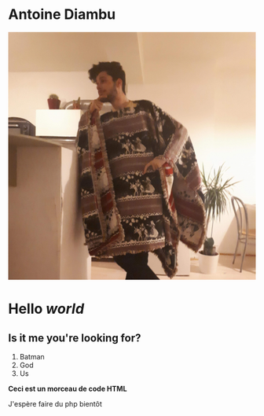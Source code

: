 # **Antoine Diambu**

![erreur](images/couv.jpg "la classe à Dallas 3")


# Hello <em> **world** </em>

## Is it me you're looking for?

1. Batman
2. God
3. Us

<b> Ceci est un morceau de code HTML</b>

J'espère faire du php bientôt
